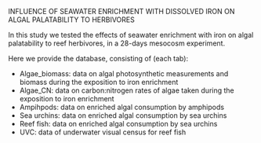 INFLUENCE OF SEAWATER ENRICHMENT WITH DISSOLVED IRON ON ALGAL PALATABILITY TO HERBIVORES

In this study we tested the effects of seawater enrichment with iron on algal palatability to reef herbivores, in a 28-days mesocosm experiment.

Here we provide the database, consisting of (each tab):
- Algae_biomass: data on algal photosynthetic measurements and biomass during the exposition to iron enrichment
- Algae_CN: data on carbon:nitrogen rates of algae taken during the exposition to iron enrichment
- Ampihpods: data on enriched algal consumption by amphipods
- Sea urchins: data on enriched algal consumption by sea urchins
- Reef fish: data on enriched algal consumption by sea urchins
- UVC: data of underwater visual census for reef fish
